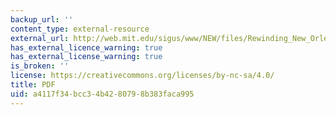 ```yaml
---
backup_url: ''
content_type: external-resource
external_url: http://web.mit.edu/sigus/www/NEW/files/Rewinding_New_Orleans.pdf
has_external_licence_warning: true
has_external_license_warning: true
is_broken: ''
license: https://creativecommons.org/licenses/by-nc-sa/4.0/
title: PDF
uid: a4117f34-bcc3-4b42-8079-8b383faca995
---
```

